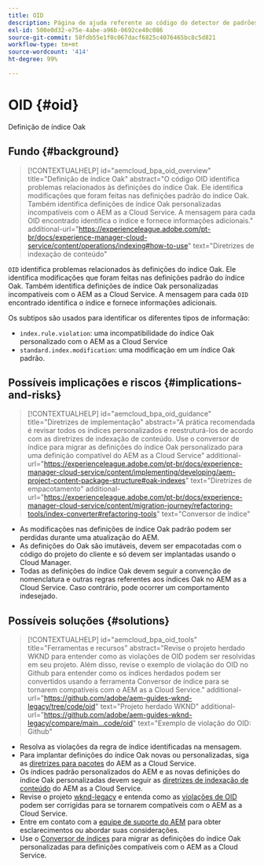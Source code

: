 ```yaml
---
title: OID
description: Página de ajuda referente ao código do detector de padrões.
exl-id: 500e0d32-e75e-4abe-a96b-0692ce40c086
source-git-commit: 58fdb55e1f0c067dacf6825c4076465bc8c5d821
workflow-type: tm+mt
source-wordcount: '414'
ht-degree: 99%

---
```


# OID {#oid}

Definição de índice Oak

## Fundo {#background}

>[!CONTEXTUALHELP]
>id="aemcloud_bpa_oid_overview"
>title="Definição de índice Oak"
>abstract="O código OID identifica problemas relacionados às definições do índice Oak. Ele identifica modificações que foram feitas nas definições padrão do índice Oak. Também identifica definições de índice Oak personalizadas incompatíveis com o AEM as a Cloud Service. A mensagem para cada OID encontrado identifica o índice e fornece informações adicionais."
>additional-url="https://experienceleague.adobe.com/pt-br/docs/experience-manager-cloud-service/content/operations/indexing#how-to-use" text="Diretrizes de indexação de conteúdo"

`OID` identifica problemas relacionados às definições do índice Oak. Ele identifica modificações que foram feitas nas definições padrão do índice Oak. Também identifica definições de índice Oak personalizadas incompatíveis com o AEM as a Cloud Service. A mensagem para cada `OID` encontrado identifica o índice e fornece informações adicionais.

Os subtipos são usados para identificar os diferentes tipos de informação:

* `index.rule.violation`: uma incompatibilidade do índice Oak personalizado com o AEM as a Cloud Service
* `standard.index.modification`: uma modificação em um índice Oak padrão.

## Possíveis implicações e riscos {#implications-and-risks}

>[!CONTEXTUALHELP]
>id="aemcloud_bpa_oid_guidance"
>title="Diretrizes de implementação"
>abstract="A prática recomendada é revisar todos os índices personalizados e reestruturá-los de acordo com as diretrizes de indexação de conteúdo. Use o conversor de índice para migrar as definições do índice Oak personalizado para uma definição compatível do AEM as a Cloud Service"
>additional-url="https://experienceleague.adobe.com/pt-br/docs/experience-manager-cloud-service/content/implementing/developing/aem-project-content-package-structure#oak-indexes" text="Diretrizes de empacotamento"
>additional-url="https://experienceleague.adobe.com/pt-br/docs/experience-manager-cloud-service/content/migration-journey/refactoring-tools/index-converter#refactoring-tools" text="Conversor de índice"

* As modificações nas definições de índice Oak padrão podem ser perdidas durante uma atualização do AEM.
* As definições do Oak são imutáveis, devem ser empacotadas com o código do projeto do cliente e só devem ser implantadas usando o Cloud Manager.
* Todas as definições do índice Oak devem seguir a convenção de nomenclatura e outras regras referentes aos índices Oak no AEM as a Cloud Service. Caso contrário, pode ocorrer um comportamento indesejado.

## Possíveis soluções {#solutions}

>[!CONTEXTUALHELP]
>id="aemcloud_bpa_oid_tools"
>title="Ferramentas e recursos"
>abstract="Revise o projeto herdado WKND para entender como as violações de OID podem ser resolvidas em seu projeto. Além disso, revise o exemplo de violação do OID no Github para entender como os índices herdados podem ser convertidos usando a ferramenta Conversor de índice para se tornarem compatíveis com o AEM as a Cloud Service."
>additional-url="https://github.com/adobe/aem-guides-wknd-legacy/tree/code/oid" text="Projeto herdado WKND"
>additional-url="https://github.com/adobe/aem-guides-wknd-legacy/compare/main...code/oid" text="Exemplo de violação do OID: Github"

* Resolva as violações da regra de índice identificadas na mensagem.
* Para implantar definições do índice Oak novas ou personalizadas, siga as [diretrizes para pacotes](https://experienceleague.adobe.com/pt-br/docs/experience-manager-cloud-service/content/implementing/developing/aem-project-content-package-structure) do AEM as a Cloud Service.
* Os índices padrão personalizados do AEM e as novas definições do índice Oak personalizadas devem seguir as [diretrizes de indexação de conteúdo](https://experienceleague.adobe.com/pt-br/docs/experience-manager-cloud-service/content/operations/indexing#preparing-the-new-index-definition) do AEM as a Cloud Service.
* Revise o projeto [wknd-legacy](https://github.com/adobe/aem-guides-wknd-legacy/tree/code/oid) e entenda como as [violações de OID](https://github.com/adobe/aem-guides-wknd-legacy/compare/main...code/oid) podem ser corrigidas para se tornarem compatíveis com o AEM as a Cloud Service.
* Entre em contato com a [equipe de suporte do AEM](https://helpx.adobe.com/br/enterprise/using/support-for-experience-cloud.html) para obter esclarecimentos ou abordar suas considerações.
* Use o [Conversor de índices](https://experienceleague.adobe.com/pt-br/docs/experience-manager-cloud-service/content/migration-journey/refactoring-tools/index-converter#refactoring-tools) para migrar as definições do índice Oak personalizadas para definições compatíveis com o AEM as a Cloud Service.
